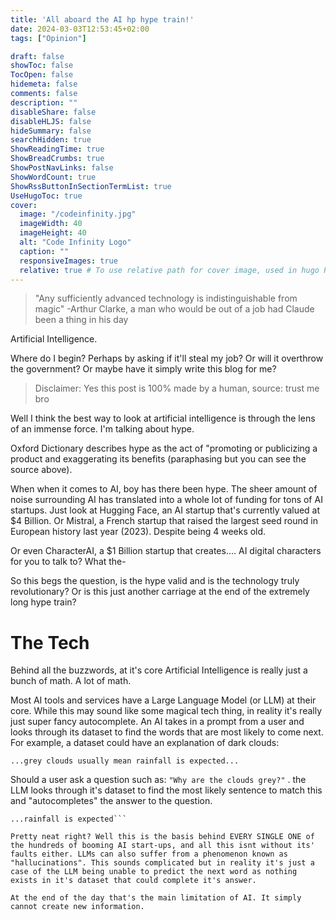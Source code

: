 ```yaml
---
title: 'All aboard the AI hp hype train!'
date: 2024-03-03T12:53:45+02:00
tags: ["Opinion"]

draft: false
showToc: false
TocOpen: false
hidemeta: false
comments: false
description: ""
disableShare: false
disableHLJS: false
hideSummary: false
searchHidden: true
ShowReadingTime: true
ShowBreadCrumbs: true
ShowPostNavLinks: false
ShowWordCount: true
ShowRssButtonInSectionTermList: true
UseHugoToc: true
cover:
  image: "/codeinfinity.jpg"
  imageWidth: 40
  imageHeight: 40
  alt: "Code Infinity Logo"
  caption: ""
  responsiveImages: true
  relative: true # To use relative path for cover image, used in hugo Page-bundles
---
```


> "Any sufficiently advanced technology is indistinguishable from magic"
-Arthur Clarke, a man who would be out of a job had Claude been a thing in his day

Artificial Intelligence. 

Where do I begin? Perhaps by asking if it'll steal my job? Or will it overthrow the government? Or maybe have it simply write this blog for me?

> Disclaimer: Yes this post is 100% made by a human, source: trust me bro

Well I think the best way to look at artificial intelligence is through the lens of an immense force. I'm talking about hype.

Oxford Dictionary describes hype as the act of "promoting or publicizing a product and exaggerating its benefits (paraphasing but you can see the source above).

When when it comes to AI, boy has there been hype. 
The sheer amount of noise surrounding AI has translated into a whole lot of funding for tons of AI startups. Just look at Hugging Face, an AI startup that's currently valued at $4 Billion. Or Mistral, a French startup that raised the largest seed round in European history last year (2023). Despite being 4 weeks old.

Or even CharacterAI, a $1 Billion startup that creates.... AI digital characters for you to talk to? What the-

So this begs the question, is the hype valid and is the technology truly revolutionary? Or is this just another carriage at the end of the extremely long hype train? 


# The Tech 

Behind all the buzzwords, at it's core Artificial Intelligence is really just a bunch of math. A lot of math. 

Most AI tools and services have a Large Language Model (or LLM) at their core. While this may sound like some magical tech thing, in reality it's really just super fancy autocomplete. An AI takes in a prompt from a user and looks through its dataset to find the words that are most likely to come next. For example, a dataset could have an explanation of dark clouds: 

```...grey clouds usually mean rainfall is expected... ```

Should a user ask a question such as: ```"Why are the clouds grey?"``` . the LLM looks through it's dataset to find the most likely sentence to match this and "autocompletes" the answer to the question.

```The clouds are grey because.. 
...rainfall is expected```

Pretty neat right? Well this is the basis behind EVERY SINGLE ONE of the hundreds of booming AI start-ups, and all this isnt without its' faults either. LLMs can also suffer from a phenomenon known as "hallucinations". This sounds complicated but in reality it's just a case of the LLM being unable to predict the next word as nothing exists in it's dataset that could complete it's answer. 

At the end of the day that's the main limitation of AI. It simply cannot create new information. 